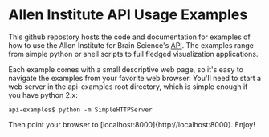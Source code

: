 Allen Institute API Usage Examples
==================================

This github repostory hosts the code and documentation for examples of how to use the Allen Institute for Brain Science's [API](http://api.brain-map.org).  The examples range from simple python or shell scripts to full fledged visualization applications.  

Each example comes with a small descriptive web page, so it's easy to navigate the examples from your favorite web browser.  You'll need to start a web server in the api-examples root directory, which is simple enough if you have python 2.x:

    api-examples$ python -m SimpleHTTPServer

Then point your browser to [localhost:8000]{http://localhost:8000}.  Enjoy!

 



